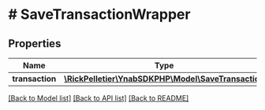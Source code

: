 # # SaveTransactionWrapper

## Properties

Name | Type | Description | Notes
------------ | ------------- | ------------- | -------------
**transaction** | [**\RickPelletier\YnabSDKPHP\Model\SaveTransaction**](SaveTransaction.md) |  |

[[Back to Model list]](../../README.md#models) [[Back to API list]](../../README.md#endpoints) [[Back to README]](../../README.md)
